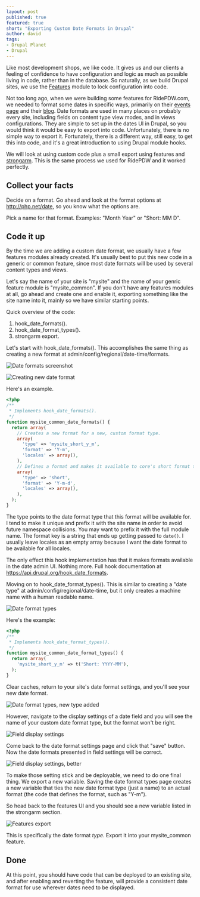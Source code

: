 ```yaml
---
layout: post
published: true
featured: true
short: "Exporting Custom Date Formats in Drupal"
author: david
tags:
- Drupal Planet
- Drupal
---
```


Like most development shops, we like code. It gives us and our clients a feeling of confidence to have configuration and logic as much as possible living in code, rather than in the database. So naturally, as we build Drupal sites, we use the [Features](https://drupal.org/project/features) module to lock configuration into code.

Not too long ago, when we were building some features for RidePDW.com, we needed to format some dates in specific ways, primarily on their [events page](https://www.ridepdw.com/events) and their [blog](https://www.ridepdw.com/blog). Date formats are used in many places on probably every site, including fields on content type view modes, and in views configurations. They are simple to set up in the dates UI in Drupal, so you would think it would be easy to export into code. Unfortunately, there is no simple way to export it. Fortunately, there is a different way, still easy, to get this into code, and it's a great introduction to using Drupal module hooks.

We will look at using custom code plus a small export using features and [strongarm](https://drupal.org/project/strongarm). This is the same process we used for RidePDW and it worked perfectly.

## Collect your facts

Decide on a format. Go ahead and look at the format options at http://php.net/date, so you know what the options are.

Pick a name for that format. Examples: "Month Year" or "Short: MM D".

## Code it up

By the time we are adding a custom date format, we usually have a few features modules already created. It's usually best to put this new code in a generic or common feature, since most date formats will be used by several content types and views.

Let's say the name of your site is "mysite" and the name of your genric feature module is "mysite_common". If you don't have any features modules at all, go ahead and create one and enable it, exporting something like the site name into it, mainly so we have similar starting points.

Quick overview of the code:

1. hook_date_formats().
2. hook_date_format_types().
3. strongarm export.

Let's start with hook_date_formats(). This accomplishes the same thing as creating a new format at admin/config/regional/date-time/formats.

![Date formats screenshot](/assets/images/blog/date-formats-list-1.jpg "Date formats")

![Creating new date format](/assets/images/blog/date-formats-creating.jpg "Creating new date format")

Here's an example.

```php
<?php
/**
 * Implements hook_date_formats().
 */
function mysite_common_date_formats() {
  return array(
    // Creates a new format for a new, custom format type.
    array(
      'type' => 'mysite_short_y_m',
      'format' => 'Y-m',
      'locales' => array(),
    ),
    // Defines a format and makes it available to core's short format type.
    array(
      'type' => 'short',
      'format' => 'Y-m-d',
      'locales' => array(),
    ),
  );
}
```

The type points to the date format type that this format will be available for. I tend to make it unique and prefix it with the site name in order to avoid future namespace collisions. You may want to prefix it with the full module name. The format key is a string that ends up getting passed to `date()`. I usually leave locales as an empty array because I want the date format to be available for all locales.

The only effect this hook implementation has that it makes formats available in the date admin UI. Nothing more. Full hook documentation at https://api.drupal.org/hook_date_formats.

Moving on to hook_date_format_types(). This is similar to creating a "date type" at admin/config/regional/date-time, but it only creates a machine name with a human readable name.

![Date format types](/assets/images/blog/date-formats-type-list.jpg "Date format types")

Here's the example:

```php
<?php
/**
 * Implements hook_date_format_types().
 */
function mysite_common_date_format_types() {
  return array(
    'mysite_short_y_m' => t('Short: YYYY-MM'),
  );
}
```

Clear caches, return to your site's date format settings, and you'll see your new date format.

![Date format types, new type added](/assets/images/blog/date-formats-type-list-after.jpg "Date format types, new type added")

However, navigate to the display settings of a date field and you will see the name of your custom date format type, but the format won't be right.

![Field display settings](/assets/images/blog/date-formats-field-display.jpg "Field display settings")

Come back to the date format settings page and click that "save" button. Now the date formats presented in field settings will be correct.

![Field display settings, better](/assets/images/blog/date-formats-field-display-better.jpg "Field display settings, better")

To make those setting stick and be deployable, we need to do one final thing. We export a new variable. Saving the date format types page creates a new variable that ties the new date format type (just a name) to an actual format (the code that defines the format, such as "Y-m").

So head back to the features UI and you should see a new variable listed in the strongarm section.

![Features export](/assets/images/blog/date-formats-features-export.jpg "Features export")

This is specifically the date format *type*. Export it into your mysite_common feature.

## Done

At this point, you should have code that can be deployed to an existing site, and after enabling and reverting the feature, will provide a consistent date format for use wherever dates need to be displayed.
